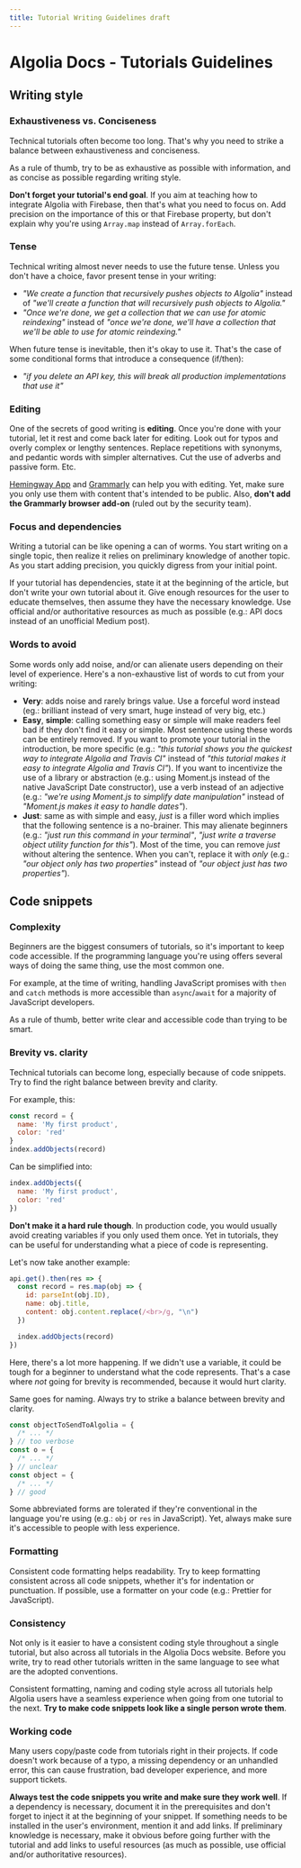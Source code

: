 ```yaml
---
title: Tutorial Writing Guidelines draft
---
```


# Algolia Docs - Tutorials Guidelines

## Writing style

### Exhaustiveness vs. Conciseness

Technical tutorials often become too long. That's why you need to strike a balance between exhaustiveness and conciseness.

As a rule of thumb, try to be as exhaustive as possible with information, and as concise as possible regarding writing style.

**Don't forget your tutorial's end goal**. If you aim at teaching how to integrate Algolia with Firebase, then that's what you need to focus on. Add precision on the importance of this or that Firebase property, but don't explain why you're using `Array.map` instead of `Array.forEach`.

### Tense

Technical writing almost never needs to use the future tense. Unless you don't have a choice, favor present tense in your writing:

- _"We create a function that recursively pushes objects to Algolia"_ instead of _"we'll create a function that will recursively push objects to Algolia."_
- _"Once we're done, we get a collection that we can use for atomic reindexing"_ instead of _"once we're done, we'll have a collection that we'll be able to use for atomic reindexing."_

When future tense is inevitable, then it's okay to use it. That's the case of some conditional forms that introduce a consequence (if/then):

- _"if you delete an API key, this will break all production implementations that use it"_

### Editing

One of the secrets of good writing is **editing**. Once you're done with your tutorial, let it rest and come back later for editing. Look out for typos and overly complex or lengthy sentences. Replace repetitions with synonyms, and pedantic words with simpler alternatives. Cut the use of adverbs and passive form. Etc.

[Hemingway App](http://www.hemingwayapp.com/) and [Grammarly](https://app.grammarly.com/) can help you with editing. Yet, make sure you only use them with content that's intended to be public. Also, **don't add the Grammarly browser add-on** (ruled out by the security team).

### Focus and dependencies

Writing a tutorial can be like opening a can of worms. You start writing on a single topic, then realize it relies on preliminary knowledge of another topic. As you start adding precision, you quickly digress from your initial point.

If your tutorial has dependencies, state it at the beginning of the article, but don't write your own tutorial about it. Give enough resources for the user to educate themselves, then assume they have the necessary knowledge. Use official and/or authoritative resources as much as possible (e.g.: API docs instead of an unofficial Medium post).

### Words to avoid

Some words only add noise, and/or can alienate users depending on their level of experience. Here's a non-exhaustive list of words to cut from your writing:

- **Very**: adds noise and rarely brings value. Use a forceful word instead (eg.: brilliant instead of very smart, huge instead of very big, etc.)
- **Easy**, **simple**: calling something easy or simple will make readers feel bad if they don't find it easy or simple. Most sentence using these words can be entirely removed. If you want to promote your tutorial in the introduction, be more specific (e.g.: _"this tutorial shows you the quickest way to integrate Algolia and Travis CI"_ instead of _"this tutorial makes it easy to integrate Algolia and Travis CI"_). If you want to incentivize the use of a library or abstraction (e.g.: using Moment.js instead of the native JavaScript Date constructor), use a verb instead of an adjective (e.g.: _"we're using Moment.js to simplify date manipulation"_ instead of _"Moment.js makes it easy to handle dates"_).
- **Just**: same as with simple and easy, _just_ is a filler word which implies that the following sentence is a no-brainer. This may alienate beginners (e.g.: _"just run this command in your terminal"_, _"just write a traverse object utility function for this"_). Most of the time, you can remove _just_ without altering the sentence. When you can't, replace it with _only_ (e.g.: _"our object only has two properties"_ instead of _"our object just has two properties"_).

## Code snippets

### Complexity

Beginners are the biggest consumers of tutorials, so it's important to keep code accessible. If the programming language you're using offers several ways of doing the same thing, use the most common one.

For example, at the time of writing, handling JavaScript promises with `then` and `catch` methods is more accessible than `async`/`await` for a majority of JavaScript developers.

As a rule of thumb, better write clear and accessible code than trying to be smart.

### Brevity vs. clarity

Technical tutorials can become long, especially because of code snippets. Try to find the right balance between brevity and clarity.

For example, this:

```js
const record = {
  name: 'My first product',
  color: 'red'
}
index.addObjects(record)
```

Can be simplified into:

```js
index.addObjects({
  name: 'My first product',
  color: 'red'
})
```

**Don't make it a hard rule though**. In production code, you would usually avoid creating variables if you only used them once. Yet in tutorials, they can be useful for understanding what a piece of code is representing.

Let's now take another example:

```js
api.get().then(res => {
  const record = res.map(obj => {
	id: parseInt(obj.ID),
	name: obj.title,
	content: obj.content.replace(/<br>/g, "\n")
  })

  index.addObjects(record)
})
```

Here, there's a lot more happening. If we didn't use a variable, it could be tough for a beginner to understand what the code represents. That's a case where _not_ going for brevity is recommended, because it would hurt clarity.

Same goes for naming. Always try to strike a balance between brevity and clarity.

```js
const objectToSendToAlgolia = {
  /* ... */
} // too verbose
const o = {
  /* ... */
} // unclear
const object = {
  /* ... */
} // good
```

Some abbreviated forms are tolerated if they're conventional in the language you're using (e.g.: `obj` or `res` in JavaScript). Yet, always make sure it's accessible to people with less experience.

### Formatting

Consistent code formatting helps readability. Try to keep formatting consistent across all code snippets, whether it's for indentation or punctuation. If possible, use a formatter on your code (e.g.: Prettier for JavaScript).

### Consistency

Not only is it easier to have a consistent coding style throughout a single tutorial, but also across all tutorials in the Algolia Docs website. Before you write, try to read other tutorials written in the same language to see what are the adopted conventions.

Consistent formatting, naming and coding style across all tutorials help Algolia users have a seamless experience when going from one tutorial to the next. **Try to make code snippets look like a single person wrote them**.

### Working code

Many users copy/paste code from tutorials right in their projects. If code doesn't work because of a typo, a missing dependency or an unhandled error, this can cause frustration, bad developer experience, and more support tickets.

**Always test the code snippets you write and make sure they work well**. If a dependency is necessary, document it in the prerequisites and don't forget to inject it at the beginning of your snippet. If something needs to be installed in the user's environment, mention it and add links. If preliminary knowledge is necessary, make it obvious before going further with the tutorial and add links to useful resources (as much as possible, use official and/or authoritative resources).
